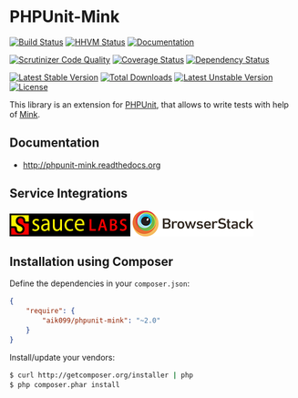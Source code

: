 # PHPUnit-Mink
[![Build Status](https://travis-ci.org/minkphp/phpunit-mink.svg?branch=master)](https://travis-ci.org/minkphp/phpunit-mink)
[![HHVM Status](http://hhvm.h4cc.de/badge/aik099/phpunit-mink.svg)](http://hhvm.h4cc.de/package/aik099/phpunit-mink)
[![Documentation](https://readthedocs.org/projects/phpunit-mink/badge/?version=latest)](http://phpunit-mink.readthedocs.org/en/latest/)

[![Scrutinizer Code Quality](https://scrutinizer-ci.com/g/minkphp/phpunit-mink/badges/quality-score.png?b=master)](https://scrutinizer-ci.com/g/minkphp/phpunit-mink/?branch=master)
[![Coverage Status](https://img.shields.io/coveralls/aik099/phpunit-mink.svg)](https://coveralls.io/r/aik099/phpunit-mink?branch=master)
[![Dependency Status](https://www.versioneye.com/user/projects/52ad65e0ec1375ead3000049/badge.svg?style=flat)](https://www.versioneye.com/user/projects/52ad65e0ec1375ead3000049)

[![Latest Stable Version](https://poser.pugx.org/aik099/phpunit-mink/v/stable.svg)](https://packagist.org/packages/aik099/phpunit-mink) [![Total Downloads](https://poser.pugx.org/aik099/phpunit-mink/downloads.svg)](https://packagist.org/packages/aik099/phpunit-mink) [![Latest Unstable Version](https://poser.pugx.org/aik099/phpunit-mink/v/unstable.svg)](https://packagist.org/packages/aik099/phpunit-mink) [![License](https://poser.pugx.org/aik099/phpunit-mink/license.svg)](https://packagist.org/packages/aik099/phpunit-mink)

This library is an extension for [PHPUnit](https://phpunit.de), that allows to write tests with help of [Mink](https://github.com/minkphp/Mink).

## Documentation

* http://phpunit-mink.readthedocs.org

## Service Integrations

[![SauceLabs](docs/assets/images/saucelabs_logo.png)](https://saucelabs.com/)
[![BrowserStack](docs/assets/images/browserstack_logo.png)](http://www.browserstack.com/)

## Installation using Composer

Define the dependencies in your ```composer.json```:
```json
{
	"require": {
		"aik099/phpunit-mink": "~2.0"
	}
}
```

Install/update your vendors:
```bash
$ curl http://getcomposer.org/installer | php
$ php composer.phar install
```
